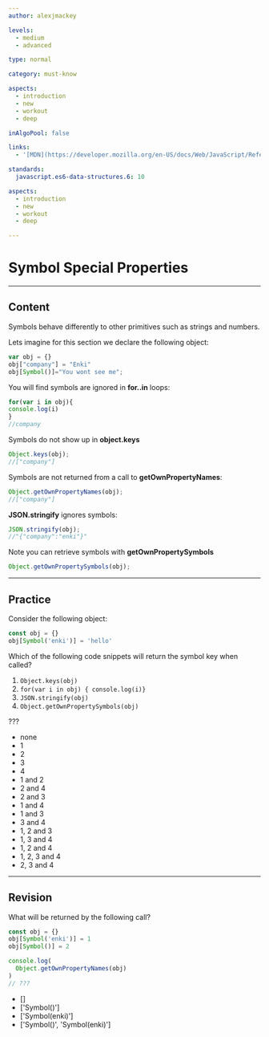 ```yaml
---
author: alexjmackey

levels:
  - medium
  - advanced

type: normal

category: must-know

aspects:
  - introduction
  - new
  - workout
  - deep

inAlgoPool: false

links:
  - '[MDN](https://developer.mozilla.org/en-US/docs/Web/JavaScript/Reference/Global_Objects/Symbol){website}'

standards:
  javascript.es6-data-structures.6: 10

aspects:
  - introduction
  - new
  - workout
  - deep

---
```

# Symbol Special Properties

---
## Content

Symbols behave differently to other primitives such as strings and numbers.

Lets imagine for this section we declare the following object:

```javascript
var obj = {}
obj["company"] = "Enki"
obj[Symbol()]="You wont see me";
```

You will find symbols are ignored in **for..in** loops:

```javascript
for(var i in obj){
console.log(i)
}
//company
```

Symbols do not show up in **object.keys**

```javascript
Object.keys(obj);
//["company"]
```

Symbols are not returned from a call to **getOwnPropertyNames**:

```javascript
Object.getOwnPropertyNames(obj);
//["company"]
```

**JSON.stringify** ignores symbols:

```javascript
JSON.stringify(obj);
//"{"company":"enki"}"
```

Note you can retrieve symbols with **getOwnPropertySymbols**

```javascript
Object.getOwnPropertySymbols(obj);
```

---
## Practice

Consider the following object:

```javascript
const obj = {}
obj[Symbol('enki')] = 'hello'
```

Which of the following code snippets will return the symbol key when called?

1. `Object.keys(obj)`
2. `for(var i in obj) { console.log(i)}`
3. `JSON.stringify(obj)`
4. `Object.getOwnPropertySymbols(obj)`

???

* none
* 1
* 2
* 3
* 4
* 1 and 2
* 2 and 4
* 2 and 3
* 1 and 4
* 1 and 3
* 3 and 4
* 1, 2 and 3
* 1, 3 and 4
* 1, 2 and 4
* 1, 2, 3 and 4
* 2, 3 and 4

---
## Revision

What will be returned by the following call?

```javascript
const obj = {}
obj[Symbol('enki')] = 1
obj[Symbol()] = 2

console.log(
  Object.getOwnPropertyNames(obj)
)
// ???
```

* []
* ['Symbol()']
* ['Symbol(enki)']
* ['Symbol()', 'Symbol(enki)']
